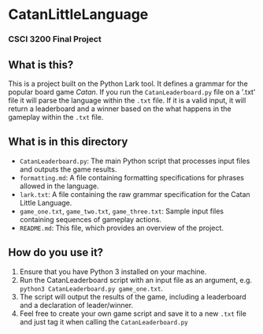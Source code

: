 # CatanLittleLanguage
### CSCI 3200 Final Project

## What is this?
This is a project built on the Python Lark tool. It defines a grammar for the popular board game *Catan*. If you run the `CatanLeaderboard.py` file on a '.txt' file it will parse the language within the `.txt` file. If it is a valid input, it will return a leaderboard and a winner based on the what happens in the gameplay within the `.txt` file. 

## What is in this directory
- `CatanLeaderboard.py`: The main Python script that processes input files and outputs the game results.
- `formatting.md`: A file containing formatting specifications for phrases allowed in the language.
- `lark.txt`: A file containing the raw grammar specification for the Catan Little Language.
- `game_one.txt`, `game_two.txt`, `game_three.txt`: Sample input files containing sequences of gameplay actions.
- `README.md`: This file, which provides an overview of the project.

## How do you use it?
1. Ensure that you have Python 3 installed on your machine.
2. Run the CatanLeaderboard script with an input file as an argument, e.g. `python3 CatanLeaderboard.py game_one.txt`.
3. The script will output the results of the game, including a leaderboard and a declaration of leader/winner.
4. Feel free to create your own game script and save it to a new `.txt` file and just tag it when calling the `CatanLeaderboard.py`

